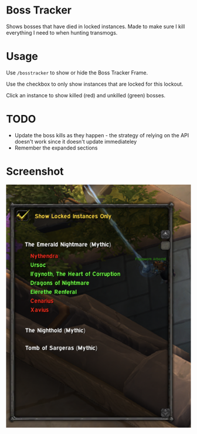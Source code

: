 # Boss Tracker

Shows bosses that have died in locked instances. Made to make sure I kill everything I need to when hunting transmogs.

# Usage

Use `/bosstracker` to show or hide the Boss Tracker Frame.

Use the checkbox to only show instances that are locked for this lockout.

Click an instance to show killed (red) and unkilled (green) bosses.

# TODO

* Update the boss kills as they happen - the strategy of relying on the API doesn't work since it doesn't update immediateley
* Remember the expanded sections

# Screenshot

![screenshot](./images/screenshot.png)
